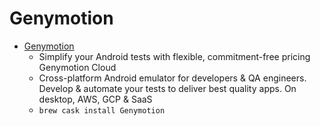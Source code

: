 # Genymotion
- [Genymotion](https://www.genymotion.com/)
  -  Simplify your Android tests with flexible, commitment-free pricing 		  Genymotion Cloud 
  - Cross-platform Android emulator for developers & QA engineers. Develop & automate your tests to deliver best quality apps. On desktop, AWS, GCP & SaaS
  - `brew cask install Genymotion`
